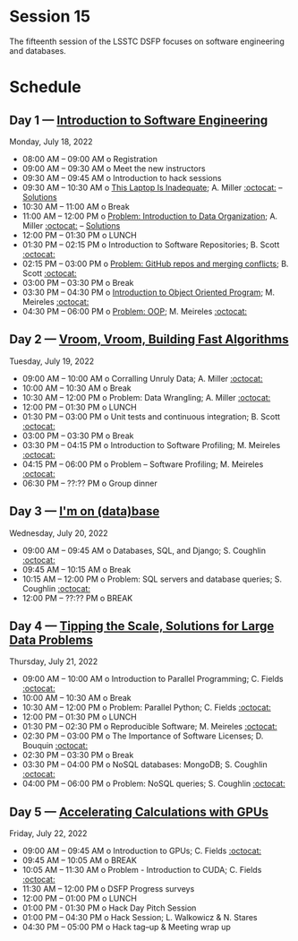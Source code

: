 # Session 15

The fifteenth session of the LSSTC DSFP focuses on software engineering and databases.

# Schedule


## Day 1 — [Introduction to Software Engineering](Day1/)

Monday, July 18, 2022

 * 08:00 AM – 09:00 AM  o  Registration
 * 09:00 AM – 09:30 AM  o  Meet the new instructors
 * 09:30 AM – 09:45 AM  o  Introduction to hack sessions
 * 09:30 AM – 10:30 AM  o  [This Laptop Is Inadequate](Day1/ThisLaptopIsInadequate.ipynb); A. Miller [:octocat:](https://github.com/adamamiller) – [Solutions](Day1/ThisLaptopIsInadequateSolutions.ipynb)
 * 10:30 AM – 11:00 AM  o  Break
 * 11:00 AM – 12:00 PM  o  [Problem: Introduction to Data Organization](Day1/IntroductionToDataOrganization.ipynb); A. Miller [:octocat:](https://github.com/adamamiller)  – [Solutions](IntroductionToDataOrganizationSolutions.ipynb)
 * 12:00 PM – 01:30 PM  o  LUNCH
 * 01:30 PM – 02:15 PM  o  Introduction to Software Repositories; B. Scott [:octocat:](https://github.com/bscot) 
 * 02:15 PM – 03:00 PM  o  [Problem: GitHub repos and merging conflicts](Day1/DSFP_intro_2_git.ipynb); B. Scott [:octocat:](https://github.com/bscot) 
 * 03:00 PM – 03:30 PM  o  Break
 * 03:30 PM – 04:30 PM  o  [Introduction to Object Oriented Program](Day1/oop/); M. Meireles [:octocat:](https://github.com/marimeireles) 
 * 04:30 PM – 06:00 PM  o  [Problem: OOP](Day1/oop/06.Exercises.ipynb); M. Meireles [:octocat:](https://github.com/marimeireles)

## Day 2 — [Vroom, Vroom, Building Fast Algorithms](Day2/)

Tuesday, July 19, 2022

 * 09:00 AM – 10:00 AM  o  Corralling Unruly Data; A. Miller [:octocat:](https://github.com/adamamiller)
 * 10:00 AM – 10:30 AM  o  Break
 * 10:30 AM – 12:00 PM  o  Problem: Data Wrangling; A. Miller [:octocat:](https://github.com/adamamiller)
  * 12:00 PM – 01:30 PM  o  LUNCH 
 * 01:30 PM – 03:00 PM  o  Unit tests and continuous integration; B. Scott [:octocat:](https://github.com/bscot) 
 * 03:00 PM – 03:30 PM  o  Break
 * 03:30 PM – 04:15 PM  o  Introduction to Software Profiling; M. Meireles [:octocat:](https://github.com/marimeireles) 
 * 04:15 PM – 06:00 PM  o  Problem – Software Profiling; M. Meireles [:octocat:](https://github.com/marimeireles) 
 * 06:30 PM – ??:?? PM  o  Group dinner


## Day 3 — [I'm on (data)base](Day3/)

Wednesday, July 20, 2022

 * 09:00 AM – 09:45 AM  o  Databases, SQL, and Django; S. Coughlin [:octocat:](https://github.com/scottcoughlin2014)
 * 09:45 AM – 10:15 AM  o  Break
 * 10:15 AM – 12:00 PM  o  Problem: SQL servers and database queries; S. Coughlin [:octocat:](https://github.com/scottcoughlin2014)
 * 12:00 PM – ??:?? PM  o  BREAK
 
## Day 4 — [Tipping the Scale, Solutions for Large Data Problems](Day4/)

Thursday, July 21, 2022

 * 09:00 AM – 10:00 AM  o  Introduction to Parallel Programming; C. Fields [:octocat:](https://github.com/carlnotsagan)
 * 10:00 AM – 10:30 AM  o  Break
 * 10:30 AM – 12:00 PM  o  Problem: Parallel Python; C. Fields [:octocat:](https://github.com/carlnotsagan)
 * 12:00 PM – 01:30 PM  o  LUNCH 
 * 01:30 PM – 02:30 PM  o  Reproducible Software; M. Meireles [:octocat:](https://github.com/marimeireles) 
 * 02:30 PM – 03:00 PM  o  The Importance of Software Licenses; D. Bouquin [:octocat:](https://github.com/dbouquin)
 * 02:30 PM – 03:30 PM  o  Break
 * 03:30 PM – 04:00 PM  o  NoSQL databases: MongoDB; S. Coughlin [:octocat:](https://github.com/scottcoughlin2014) 
 * 04:00 PM – 06:00 PM  o  Problem: NoSQL queries; S. Coughlin [:octocat:](https://github.com/scottcoughlin2014) 
 
## Day 5 — [Accelerating Calculations with GPUs](Day5/)

Friday, July 22, 2022

 * 09:00 AM – 09:45 AM  o  Introduction to GPUs; C. Fields [:octocat:](https://github.com/carlnotsagan)
 * 09:45 AM – 10:05 AM  o  BREAK
 * 10:05 AM – 11:30 AM  o  Problem - Introduction to CUDA; C. Fields [:octocat:](https://github.com/carlnotsagan)
 * 11:30 AM – 12:00 PM  o  DSFP Progress surveys
 * 12:00 PM – 01:00 PM  o  LUNCH
 * 01:00 PM - 01:30 PM  o  Hack Day Pitch Session
 * 01:00 PM – 04:30 PM  o  Hack Session; L. Walkowicz & N. Stares
 * 04:30 PM – 05:00 PM  o  Hack tag–up & Meeting wrap up
